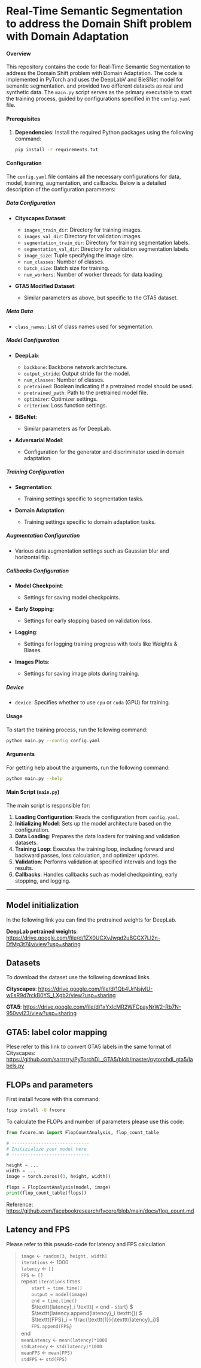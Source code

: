 # Real-Time Semantic Segmentation to address the Domain Shift problem with Domain Adaptation



#### Overview

This repository contains the code for Real-Time Semantic Segmentation to address the Domain Shift problem with Domain Adaptation. The code is implemented in PyTorch and uses the DeepLabV and BieSNet model for semantic segmentation. and provided two different datasets as real and synthetic data. The `main.py` script serves as the primary executable to start the training process, guided by configurations specified in the `config.yaml` file.

#### Prerequisites
1. **Dependencies**: Install the required Python packages using the following command:
   ```sh
   pip install -r requirements.txt
   ```

#### Configuration

The `config.yaml` file contains all the necessary configurations for data, model, training, augmentation, and callbacks. Below is a detailed description of the configuration parameters:

##### Data Configuration

- **Cityscapes Dataset**:
  - `images_train_dir`: Directory for training images.
  - `images_val_dir`: Directory for validation images.
  - `segmentation_train_dir`: Directory for training segmentation labels.
  - `segmentation_val_dir`: Directory for validation segmentation labels.
  - `image_size`: Tuple specifying the image size.
  - `num_classes`: Number of classes.
  - `batch_size`: Batch size for training.
  - `num_workers`: Number of worker threads for data loading.

- **GTA5 Modified Dataset**:
  - Similar parameters as above, but specific to the GTA5 dataset.

##### Meta Data

- `class_names`: List of class names used for segmentation.

##### Model Configuration

- **DeepLab**:
  - `backbone`: Backbone network architecture.
  - `output_stride`: Output stride for the model.
  - `num_classes`: Number of classes.
  - `pretrained`: Boolean indicating if a pretrained model should be used.
  - `pretrained_path`: Path to the pretrained model file.
  - `optimizer`: Optimizer settings.
  - `criterion`: Loss function settings.

- **BiSeNet**:
  - Similar parameters as for DeepLab.

- **Adversarial Model**:
  - Configuration for the generator and discriminator used in domain adaptation.

##### Training Configuration

- **Segmentation**:
  - Training settings specific to segmentation tasks.

- **Domain Adaptation**:
  - Training settings specific to domain adaptation tasks.

##### Augmentation Configuration

- Various data augmentation settings such as Gaussian blur and horizontal flip.

##### Callbacks Configuration

- **Model Checkpoint**:
  - Settings for saving model checkpoints.
  
- **Early Stopping**:
  - Settings for early stopping based on validation loss.
  
- **Logging**:
  - Settings for logging training progress with tools like Weights & Biases.
  
- **Images Plots**:
  - Settings for saving image plots during training.

##### Device

- `device`: Specifies whether to use `cpu` or `cuda` (GPU) for training.

#### Usage

To start the training process, run the following command:

```sh
python main.py --config config.yaml
```

#### Arguments

For getting help about the arguments, run the following command:

```sh
python main.py --help
```

#### Main Script (`main.py`)

The main script is responsible for:

1. **Loading Configuration**: Reads the configuration from `config.yaml`.
2. **Initializing Model**: Sets up the model architecture based on the configuration.
3. **Data Loading**: Prepares the data loaders for training and validation datasets.
4. **Training Loop**: Executes the training loop, including forward and backward passes, loss calculation, and optimizer updates.
5. **Validation**: Performs validation at specified intervals and logs the results.
6. **Callbacks**: Handles callbacks such as model checkpointing, early stopping, and logging.

---

## Model initialization

In the following link you can find the pretrained weights for DeepLab.

**DeepLab petrained weights**: https://drive.google.com/file/d/1ZX0UCXvJwqd2uBGCX7LI2n-DfMg3t74v/view?usp=sharing


## Datasets

To download the dataset use the following download links.

**Cityscapes**: https://drive.google.com/file/d/1Qb4UrNsjvlU-wEsR9d7rckB0YS_LXgb2/view?usp=sharing

**GTA5**: https://drive.google.com/file/d/1xYxlcMR2WFCpayNrW2-Rb7N-950vvl23/view?usp=sharing

## GTA5: label color mapping

Plese refer to this link to convert GTA5 labels in the same format of Cityscapes: https://github.com/sarrrrry/PyTorchDL_GTA5/blob/master/pytorchdl_gta5/labels.py

## FLOPs and parameters

First install fvcore with this command:
```bash
!pip install -U fvcore
```

To calculate the FLOPs and number of parameters please use this code:
```python
from fvcore.nn import FlopCountAnalysis, flop_count_table

# -----------------------------
# Initizialize your model here
# -----------------------------

height = ...
width = ...
image = torch.zeros((3, height, width))

flops = FlopCountAnalysis(model, image)
print(flop_count_table(flops))
```
Reference: https://github.com/facebookresearch/fvcore/blob/main/docs/flop_count.md

## Latency and FPS

Please refer to this pseudo-code for latency and FPS calculation.

> $\texttt{image} \gets \texttt{random(3, height, width)}$\
$\texttt{iterations} \gets 1000$\
$\texttt{latency} \gets \texttt{[]}$\
$\texttt{FPS} \gets \texttt{[]}$ \
repeat $\texttt{iterations}$ times \
    &nbsp;&nbsp;&nbsp;&nbsp;&nbsp;&nbsp; $\texttt{start = time.time()}$\
    &nbsp;&nbsp;&nbsp;&nbsp;&nbsp;&nbsp; $\texttt{output = model(image)}$\
    &nbsp;&nbsp;&nbsp;&nbsp;&nbsp;&nbsp; $\texttt{end = time.time()}$\
    &nbsp;&nbsp;&nbsp;&nbsp;&nbsp;&nbsp; $\texttt{latency}_i \texttt{ = end - start} $\
    &nbsp;&nbsp;&nbsp;&nbsp;&nbsp;&nbsp; $\texttt{latency.append(latency}_i \texttt{}) $\
    &nbsp;&nbsp;&nbsp;&nbsp;&nbsp;&nbsp; $\texttt{FPS}_i = \frac{\texttt{1}}{\texttt{latency}_i}$\
    &nbsp;&nbsp;&nbsp;&nbsp;&nbsp;&nbsp; $\texttt{FPS.append(FPS}_i \texttt{})$    
end      
> $\texttt{meanLatency}  \gets \texttt{mean(latency)*1000}$\
$\texttt{stdLatency} \gets \texttt{std(latency)*1000}$\
$\texttt{meanFPS} \gets \texttt{mean(FPS)}$\
$\texttt{stdFPS} \gets \texttt{std(FPS)}$
